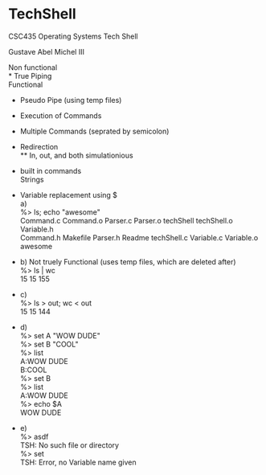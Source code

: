 # TechShell
CSC435 Operating Systems Tech Shell

Gustave Abel Michel III  

Non functional  
	* True Piping  
Functional  
* Pseudo Pipe (using temp files)  
* Execution of Commands  
* Multiple Commands (seprated by semicolon)  
* Redirection  
** In, out, and both simulationious  
* built in commands  
Strings  
* Variable replacement using $  
 a)  
%> ls; echo "awesome"  
Command.c  Command.o  Parser.c	Parser.o  techShell    techShell.o  Variable.h  
Command.h  Makefile   Parser.h	Readme	  techShell.c  Variable.c   Variable.o  
awesome  
  
* b) Not truely Functional (uses temp files, which are deleted after)  
%> ls | wc  
 15  15 155  
  
* c)  
%> ls > out; wc < out  
 15  15 144  
  
* d)  
%> set A "WOW DUDE"  
%> set B "COOL"  
%> list  
A:WOW DUDE  
B:COOL  
%> set B  
%> list  
A:WOW DUDE  
%> echo $A  
WOW DUDE  
  
* e)  
%> asdf  
TSH: No such file or directory  
%> set  
TSH: Error, no Variable name given  